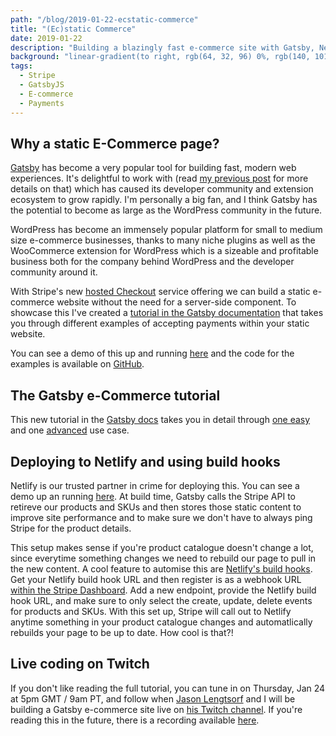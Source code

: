 ```yaml
---
path: "/blog/2019-01-22-ecstatic-commerce"
title: "(Ec)static Commerce"
date: 2019-01-22
description: "Building a blazingly fast e-commerce site with Gatsby, Netlify, and Stripe."
background: "linear-gradient(to right, rgb(64, 32, 96) 0%, rgb(140, 101, 179) 100%)"
tags:
  - Stripe
  - GatsbyJS
  - E-commerce
  - Payments
---
```


## Why a static E-Commerce page?

[Gatsby](https://www.gatsbyjs.org/) has become a very popular tool for building fast, modern web experiences. It's delightful to work with (read [my previous post](/blog/2019-01-08-the-creation) for more details on that) which has caused its developer community and extension ecosystem to grow rapidly. I'm personally a big fan, and I think Gatsby has the potential to become as large as the WordPress community in the future.

WordPress has become an immensely popular platform for small to medium size e-commerce businesses, thanks to many niche plugins as well as the WooCommerce extension for WordPress which is a sizeable and profitable business both for the company behind WordPress and the developer community around it.

With Stripe's new [hosted Checkout](https://stripe.com/docs/payments/checkout/client_only) service offering we can build a static e-commerce website without the need for a server-side component. To showcase this I've created a [tutorial in the Gatsby documentation](https://www.gatsbyjs.org/docs/ecommerce-tutorial/) that takes you through different examples of accepting payments within your static website.

You can see a demo of this up and running [here](https://gatsby-ecommerce-stripe.netlify.com/) and the code for the examples is available on [GitHub](https://github.com/thorsten-stripe/ecommerce-gatsby-tutorial).

## The Gatsby e-Commerce tutorial

This new tutorial in the [Gatsby docs](https://www.gatsbyjs.org/docs/ecommerce-tutorial/) takes you in detail through [one easy](https://www.gatsbyjs.org/docs/ecommerce-tutorial/#easy-one-button) and one [advanced](https://www.gatsbyjs.org/docs/ecommerce-tutorial/#advanced-import-skus-via-source-plugin) use case.

## Deploying to Netlify and using build hooks

Netlify is our trusted partner in crime for deploying this. You can see a demo up an running [here](https://gatsby-ecommerce-stripe.netlify.com/). At build time, Gatsby calls the Stripe API to retireve our products and SKUs and then stores those static content to improve site performance and to make sure we don't have to always ping Stripe for the product details.

This setup makes sense if you're product catalogue doesn't change a lot, since everytime something changes we need to rebuild our page to pull in the new content. A cool feature to automise this are [Netlify's build hooks](https://www.netlify.com/docs/webhooks/). Get your Netlify build hook URL and then register is as a webhook URL [within the Stripe Dashboard](https://dashboard.stripe.com/account/webhooks). Add a new endpoint, provide the Netlify build hook URL, and make sure to only select the create, update, delete events for products and SKUs. With this set up, Stripe will call out to Netlify anytime something in your product catalogue changes and automatlically rebuilds your page to be up to date. How cool is that?!

## Live coding on Twitch

If you don't like reading the full tutorial, you can tune in on Thursday, Jan 24 at 5pm GMT / 9am PT, and follow when [Jason Lengtsorf](https://twitter.com/jlengstorf) and I will be building a Gatsby e-commerce site live on [his Twitch channel](https://www.twitch.tv/jlengstorf). If you're reading this in the future, there is a recording available [here](https://www.youtube.com/playlist?list=PLz8Iz-Fnk_eTpvd49Sa77NiF8Uqq5Iykx).
